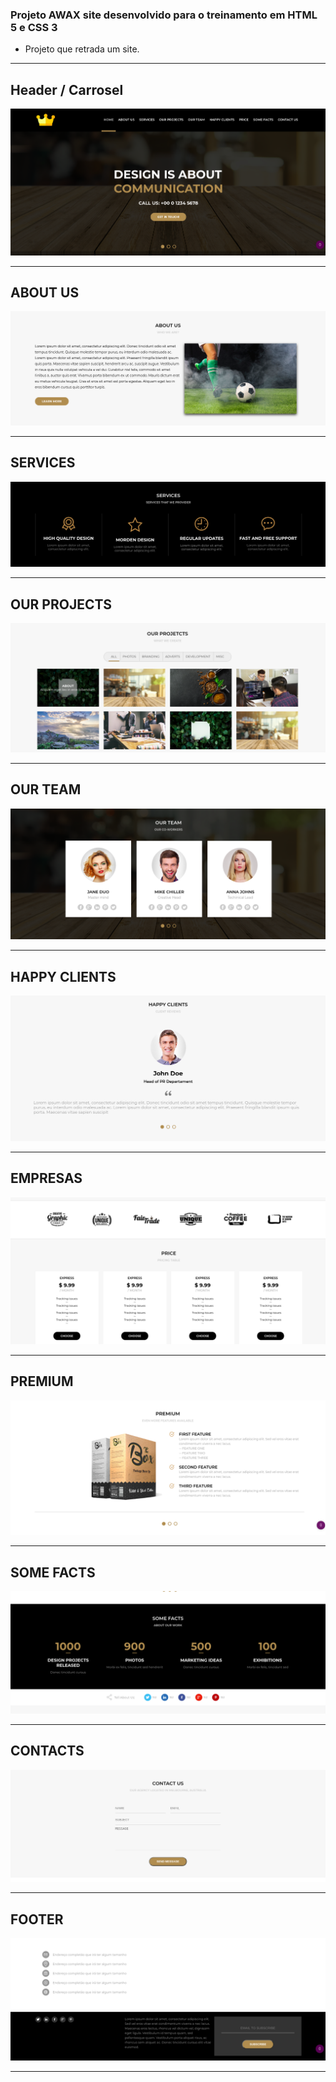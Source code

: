 ### Projeto AWAX site desenvolvido para o treinamento em HTML 5 e CSS 3
- Projeto que retrada um site.

<hr/>

## <b>Header / Carrosel</b>

![Tela Principal](images/primeiraParte.png)
<hr>

## <b>ABOUT US</b>

![Tela Principal](images/segundaParte.png)
<hr>


## <b>SERVICES</b>

![Tela Principal](images/terceiraParte.png)
<hr>

## <b>OUR PROJECTS</b>

![Tela Principal](images/quartaParte.png)
<hr>

## <b>OUR TEAM</b>

![Tela Principal](images/quintaParte.png)
<hr>

## <b>HAPPY CLIENTS</b>

![Tela Principal](images/sextaParte.png)
<hr>

## <b>EMPRESAS</b>

![Tela Principal](images/setimaParte.png)
<hr>


## <b>PREMIUM</b>

![Tela Principal](images/oitavaParte.png)
<hr>

## <b>SOME FACTS</b>

![Tela Principal](images/nonaParte.png)
<hr>

## <b>CONTACTS</b>

![Tela Principal](images/desimaParte.png)
<hr>

## <b>FOOTER</b>

![Tela Principal](images/footer.png)
<hr>